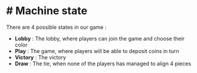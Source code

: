 # # Machine state

There are 4 possible states in our game :

- **Lobby** : The lobby, where players can join the game and choose their color
- **Play** : The game, where players will be able to deposit coins in turn
- **Victory** : The victory
- **Draw** : The tie, when none of the players has managed to align 4 pieces
